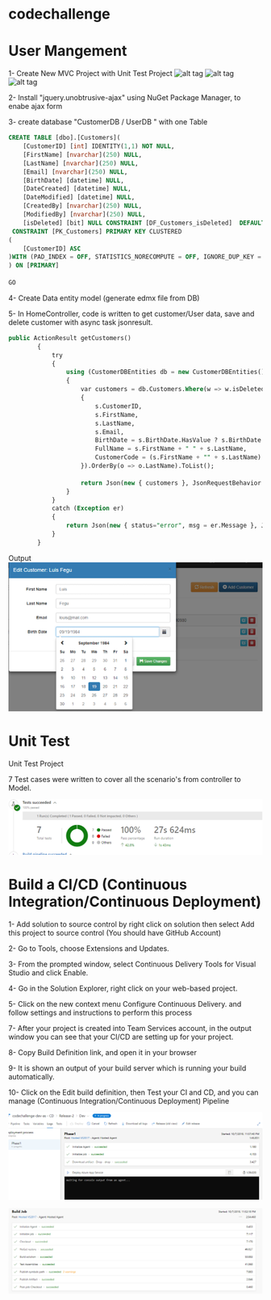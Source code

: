 # codechallenge

# User Mangement


1- Create New MVC Project with Unit Test Project
![alt tag](https://image.prntscr.com/image/4lrfPIPlQwmPEOtYZZMUKg.png)
![alt tag](https://image.prntscr.com/image/WwnM0XsFQpaQW1hPGctM3g.png)
![alt tag](https://image.prntscr.com/image/JsfZAFscSvaqzh6e5Kqnxg.png)


2- Install "jquery.unobtrusive-ajax" using NuGet Package Manager, to enabe ajax form

3- create database "CustomerDB / UserDB " with one Table
````sql
CREATE TABLE [dbo].[Customers](
	[CustomerID] [int] IDENTITY(1,1) NOT NULL,
	[FirstName] [nvarchar](250) NULL,
	[LastName] [nvarchar](250) NULL,
	[Email] [nvarchar](250) NULL,
	[BirthDate] [datetime] NULL,
	[DateCreated] [datetime] NULL,
	[DateModified] [datetime] NULL,
	[CreatedBy] [nvarchar](250) NULL,
	[ModifiedBy] [nvarchar](250) NULL,
	[isDeleted] [bit] NULL CONSTRAINT [DF_Customers_isDeleted]  DEFAULT ((0)),
 CONSTRAINT [PK_Customers] PRIMARY KEY CLUSTERED 
(
	[CustomerID] ASC
)WITH (PAD_INDEX = OFF, STATISTICS_NORECOMPUTE = OFF, IGNORE_DUP_KEY = OFF, ALLOW_ROW_LOCKS = ON, ALLOW_PAGE_LOCKS = ON) ON [PRIMARY]
) ON [PRIMARY]

GO
````

4- Create Data entity model (generate edmx file from DB)

5- In HomeController, code is written to get customer/User data, save and delete customer with async task jsonresult.
````sql
public ActionResult getCustomers()
        {
            try
            {
                using (CustomerDBEntities db = new CustomerDBEntities())
                {
                    var customers = db.Customers.Where(w => w.isDeleted != true).ToList().Select(s => new
                    {
                        s.CustomerID,
                        s.FirstName,
                        s.LastName,
                        s.Email,
                        BirthDate = s.BirthDate.HasValue ? s.BirthDate.Value.ToShortDateString() : "",
                        FullName = s.FirstName + " " + s.LastName,
                        CustomerCode = (s.FirstName + "" + s.LastName).Replace(" ", "").ToLower() + (s.BirthDate.HasValue ? s.BirthDate.Value.ToString("yyyyMMdd") : "")
                    }).OrderBy(o => o.LastName).ToList();

                    return Json(new { customers }, JsonRequestBehavior.AllowGet);
                }
            }
            catch (Exception er)
            {
                return Json(new { status="error", msg = er.Message }, JsonRequestBehavior.AllowGet);
            }
        }
````
Output 
![alt tag](https://github.com/ManojLingala/Ansible-Playbook/blob/master/Images/Output.png)

# Unit Test
Unit Test Project

7 Test cases were written to cover all the scenario's from controller to Model.

![alt tag](https://github.com/ManojLingala/Ansible-Playbook/blob/master/Images/TestCasesExecution.png)

# Build a CI/CD (Continuous Integration/Continuous Deployment) 

1- Add solution to source control by right click on solution then select Add this project to source control (You should have GitHub Account) 

2- Go to Tools, choose Extensions and Updates.

3- From the prompted window, select Continuous Delivery Tools for Visual Studio and click Enable.

4- Go in the Solution Explorer, right click on your web-based project.

5- Click on the new context menu Configure Continuous Delivery. and follow settings and instructions to perform this process

7- After your project is created into Team Services account, in the output window you can see that your CI/CD are setting up for your project.

8- Copy Build Definition link, and open it in your browser

9- It is shown an output of your build server which is running your build automatically.

10- Click on the Edit build definition, then Test your CI and CD, and you can manage (Continuous Integration/Continuous Deployment) Pipeline

![alt tag](https://github.com/ManojLingala/Ansible-Playbook/blob/master/Images/CI.png)

![alt tag](https://github.com/ManojLingala/Ansible-Playbook/blob/master/Images/CICD.png)










